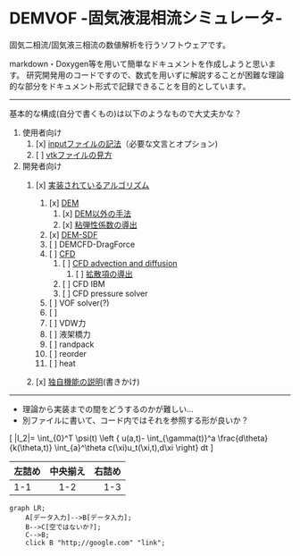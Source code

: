 # DEMVOF -固気液混相流シミュレータ-
固気二相流/固気液三相流の数値解析を行うソフトウェアです。

markdown・Doxygen等を用いて簡単なドキュメントを作成しようと思います。
研究開発用のコードですので、数式を用いずに解説することが困難な理論的な部分をドキュメント形式で記録できることを目的としています。

---

基本的な構成(自分で書くもの)は以下のようなもので大丈夫かな？
1. 使用者向け
    1. [x] [inputファイルの記法](input.md)（必要な文言とオプション)
    2. [ ] [vtkファイルの見方](output.md)
2. 開発者向け
    1. [x] [実装されているアルゴリズム](algorithm.md)
        1. [x] [DEM](algorithm_DEM.md)
            1. [x] [DEM以外の手法](algorithm_DEM_anotherMethod.md)
            2. [x] [粘弾性係数の導出](algorithm_DEM_eta.md)
        2. [x] [DEM-SDF](algorithm_DEM_SDF.md)
        3. [ ] DEMCFD-DragForce
        4. [ ] [CFD](algorithm_CFD.md)
            1. [ ] [CFD advection and diffusion](algorithm_CFD_advecdiff.md)
                1. [ ] [拡散項の導出](algorithm_CFD_advecdiff_deriviation_diff.md)
            2. [ ] CFD IBM
            3. [ ] CFD pressure solver
        5. [ ] VOF solver(?)
        6. [ ] 
        7. [ ] VDW力
        8. [ ] 液架橋力
        9. [ ] randpack
        10. [ ] reorder
        11. [ ] heat

    2. [x] [独自機能の説明](functions.md)(書きかけ)

---

* 理論から実装までの間をどうするのかが難しい…
* 別ファイルに書いて、コード内ではそれを参照する形が良いか？

\[ 
    |I_2|= 
    \int_{0}^T \psi(t) 
        \left
        \{ u(a,t)- \int_{\gamma(t)}^a \frac{d\theta}{k(\theta,t)} 
        \int_{a}^\theta c(\xi)u_t(\xi,t)\,d\xi 
    \right\} dt 
 \]
 
 | 左詰め | 中央揃え | 右詰め |
 |:------ |:--------:| ------:|
 | 1-1    | 1-2      | 1-3    |
 
```mermaid
graph LR;
    A[データ入力]-->B[データ入力];
    B-->C[空ではないか?];    
    C-->B;
    click B "http;//google.com" "link";
```


